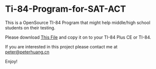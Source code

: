 # Ti-84-Program-for-SAT-ACT
This is a OpenSource TI-84 Program that might help middle/high school students on their testing.

Please download [This File](https://github.com/He-Peter-Huang/Ti-84-Program-for-SAT-ACT/raw/master/SATACT.8xp) and copy it on to your TI-84 Plus CE or TI-84.

If you are interested in this project please contact me at [peter@peterhuang.cn](mailto:peter@peterhuang.cn)

Enjoy!
